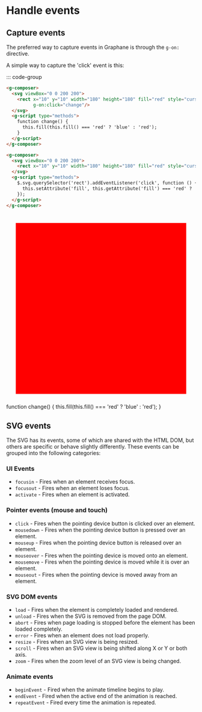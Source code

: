 # Handle events

## Capture events

The preferred way to capture events in Graphane is through the `g-on:` directive.

A simple way to capture the 'click' event is this:

::: code-group
```html [g-on]
<g-composer>
  <svg viewBox="0 0 200 200">
    <rect x="10" y="10" width="180" height="180" fill="red" style="cursor:pointer;"
          g-on:click="change"/>
  </svg>
  <g-script type="methods">
    function change() {
      this.fill(this.fill() === 'red' ? 'blue' : 'red');
    }
  </g-script>
</g-composer>
```
```html [addEventListener()]
<g-composer>
  <svg viewBox="0 0 200 200">
    <rect x="10" y="10" width="180" height="180" fill="red" style="cursor:pointer;"/>
  </svg>
  <g-script type="methods">
    $.svg.querySelector('rect').addEventListener('click', function () {
      this.setAttribute('fill', this.getAttribute('fill') === 'red' ? 'blue' : 'red');
    });
  </g-script>
</g-composer>
```

<g-composer>
  <svg viewBox="0 0 200 200">
    <rect x="10" y="10" width="180" height="180" fill="red" style="cursor:pointer;"
          g-on:click="change"/>
  </svg>
  <g-script type="methods">
    function change() {
      this.fill(this.fill() === 'red' ? 'blue' : 'red');
    }
  </g-script>
</g-composer>


## SVG  events

The SVG has its events, some of which are shared with the HTML DOM, but others are specific or 
behave slightly differently. These events can be grouped into the following categories:

### UI Events

- `focusin`  - Fires when an element receives focus.
- `focusout` - Fires when an element loses focus.
- `activate` - Fires when an element is activated.

### Pointer events (mouse and touch)

- `click`     - Fires when the pointing device button is clicked over an element.
- `mousedown` - Fires when the pointing device button is pressed over an element.
- `mouseup`   - Fires when the pointing device button is released over an element.
- `mouseover` - Fires when the pointing device is moved onto an element.
- `mousemove` - Fires when the pointing device is moved while it is over an element.
- `mouseout`  - Fires when the pointing device is moved away from an element.

### SVG DOM events

- `load`   - Fires when the element is completely loaded and rendered. 
- `unload` - Fires when the SVG is removed from the page DOM.
- `abort`  - Fires when page loading is stopped before the element has been loaded completely.
- `error`  - Fires when an element does not load properly.
- `resize` - Fires when an SVG view is being resized.
- `scroll` - Fires when an SVG view is being shifted along X or Y or both axis. 
- `zoom`   - Fires when the zoom level of an SVG view is being changed.
 
### Animate events
 
- `beginEvent`  - Fired when the animate timeline begins to play.
- `endEvent`    - Fired when the active end of the animation is reached.
- `repeatEvent` - Fired every time the animation is repeated.
